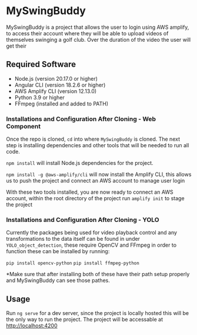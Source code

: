 # MySwingBuddy

MySwingBuddy is a project that allows the user to login using AWS amplify, to access their account where they will be able to upload videos of themselves swinging a golf club. Over the duration of the video the user will get their 


## Required Software
* Node.js (version 20.17.0 or higher)
* Angular CLI (version 18.2.6 or higher)
* AWS Amplify CLI (version 12.13.0)
* Python 3.9 or higher
* FFmpeg (installed and added to PATH)

### Installations and Configuration After Cloning - Web Component
Once the repo is cloned, `cd` into where `MySwingBuddy` is cloned. The next step is installing dependencies and other tools that will be needed to run all code.

`npm install` will install Node.js dependencies for the project.

`npm install -g @aws-amplify/cli` will now install the Amplify CLI, this allows us to push the project and connect an AWS account to manage user login

With these two tools installed, you are now ready to connect an AWS account, within the root directory of the project run `amplify init` to stage the project

### Installations and Configuration After Cloning - YOLO
Currently the packages being used for video playback control and any transformations to the data itself can be found in under `YOLO_object_detection`, these require OpenCV and FFmpeg in order to function these can be installed by running:

`pip install opencv-python`
`pip install ffmpeg-python`

*Make sure that after installing both of these have their path setup properly and MySwingBuddy can see those pathes.

## Usage

Run `ng serve` for a dev server, since the project is locally hosted this will be the only way to run the project. The project will be accessable at [http://localhost:4200](http://localhost:4200)